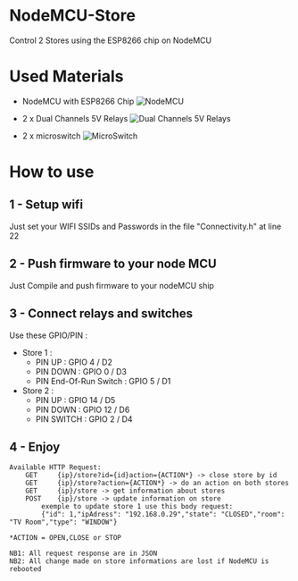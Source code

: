 # NodeMCU-Store

Control 2 Stores using the ESP8266 chip on NodeMCU

# Used Materials

 - NodeMCU with ESP8266 Chip
  ![NodeMCU](https://lh3.googleusercontent.com/uDWOs9wO_FhMBOA16CEyvQF6Uz1OdwqRAcuPnTRDpQ6dximdp8Cfl14gAjp_4OBgZnxLckgJZtAJ)

 - 2 x Dual Channels 5V Relays 
 ![Dual Channels 5V Relays](https://lh3.googleusercontent.com/vtX5tiV4JiMRewIamdKTO7vJwWhB8fnt8dmw53WZvUFkorQIx9n6-d9qCeoNW19gXUrsvwl7mR_q)
 
 - 2 x microswitch 
![MicroSwitch](https://lh3.googleusercontent.com/NkXL_XHidqQoCASYVPBLk1ChKYNsu7QWc_rlYx6Hlch8Xv9cnWcK0eWUFV6AN3zXDFGgt2oZL0Fz)


# How to use

## 1 - Setup wifi

Just set your WIFI SSIDs and Passwords in the file "Connectivity.h" at line 22

## 2 - Push firmware to your node MCU

Just Compile and push firmware to your nodeMCU ship

## 3 - Connect relays and switches

Use these GPIO/PIN :
-	Store 1 : 
	-  PIN UP : GPIO 4 / D2
	-  PIN DOWN : GPIO 0 / D3
    -  PIN End-Of-Run Switch : GPIO 5 / D1
- Store 2 : 
	-	PIN UP : GPIO 14 / D5
	-	PIN DOWN : GPIO 12 / D6
	-	PIN SWITCH : GPIO 2 / D4
	
## 4 - Enjoy
	Available HTTP Request:
		GET 	{ip}/store?id={id}action={ACTION*} -> close store by id
		GET 	{ip}/store?action={ACTION*} -> do an action on both stores
		GET		{ip}/store -> get information about stores
		POST 	{ip}/store -> update information on store
			exemple to update store 1 use this body request:
			{"id": 1,"ipAdress": "192.168.0.29","state": "CLOSED","room": "TV Room","type": "WINDOW"}
	
	*ACTION = OPEN,CLOSE or STOP
	
	NB1: All request response are in JSON
	NB2: All change made on store informations are lost if NodeMCU is rebooted


